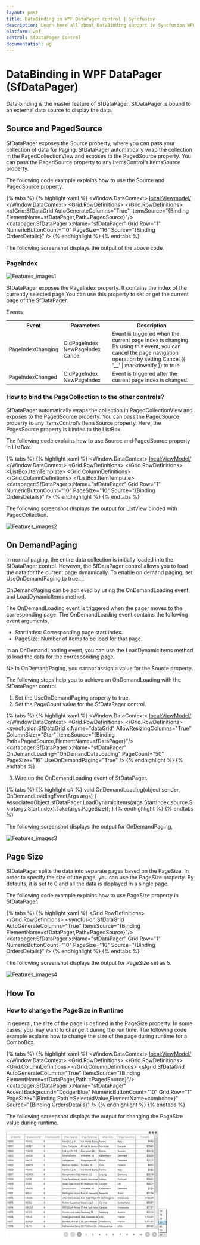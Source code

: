 ```yaml
---
layout: post
title: DataBinding in WPF DataPager control | Syncfusion
description: Learn here all about DataBinding support in Syncfusion WPF DataPager (SfDataPager) control and more.
platform: wpf
control: SfDataPager Control
documentation: ug
---
```


# DataBinding in WPF DataPager (SfDataPager)


Data binding is the master feature of SfDataPager. SfDataPager is bound to an external data source to display the data. 

## Source and PagedSource

SfDataPager exposes the Source property, where you can pass your collection of data for Paging. SfDataPager automatically wrap the collection in the PagedCollectionView and exposes to the PagedSource property. You can pass the PagedSource property to any ItemsControl’s ItemsSource property.

The following code example explains how to use the Source and PagedSource property.

{% tabs %}
{% highlight xaml %}
<Window.DataContext>
    <local:Viewmodel/>
</Window.DataContext>
<Grid>
    <Grid.RowDefinitions>
        <RowDefinition Height="*" />
        <RowDefinition Height="Auto" />
    </Grid.RowDefinitions>
    <sfGrid:SfDataGrid AutoGenerateColumns="True" 
                       ItemsSource="{Binding ElementName=sfDataPager,Path=PagedSource}"/>
    <datapager:SfDataPager x:Name="sfDataPager" 
                           Grid.Row="1"
                           NumericButtonCount="10"
                           PageSize="16" 
                           Source="{Binding OrdersDetails}" />
</Grid>
{% endhighlight %}
{% endtabs %}

The following screenshot displays the output of the above code.

### PageIndex

![Features_images1](Features_images/Features_img1.png)

SfDataPager exposes the PageIndex property. It contains the index of the currently selected page.You can use this property to set or get the current page of the SfDataPager. 

Events

<table>
<tr>
<th>
Event</th><th>
Parameters</th><th>
Description</th></tr>
<tr>
<td>
PageIndexChanging</td><td>
 OldPageIndex  NewPageIndex Cancel</td><td>
Event is triggered when the current page index is changing. By using this event, you can cancel the page navigation operation by setting Cancel {{ '__' | markdownify }} to true.</td></tr>
<tr>
<td>
PageIndexChanged</td><td>
 OldPageIndex NewPageIndex</td><td>
Event is triggered after the current page index is changed.</td></tr>
</table>

### How to bind the PageCollection to the other controls?

SfDataPager automatically wraps the collection in PagedCollectionView and exposes to the PagedSource property. You can pass the PagedSource property to any ItemsControl’s ItemsSource property. Here, the PagesSource property is binded to the ListBox.

The following code explains how to use Source and PagedSource property in ListBox.

{% tabs %}
{% highlight xaml %}
<Window.DataContext>
    <local:ViewModel/>
</Window.DataContext>
<Grid>
    <Grid.RowDefinitions>
        <RowDefinition Height="*" />
        <RowDefinition Height="Auto" />
    </Grid.RowDefinitions>
    <ListBox ItemsSource="{Binding ElementName=sfDataPager,Path=PagedSource}">
        <ListBox.ItemTemplate>
            <DataTemplate>
                <Grid>
                    <Grid.ColumnDefinitions>
                        <ColumnDefinition Width="*"/>
                        <ColumnDefinition Width="*"/>
                        <ColumnDefinition Width="*"/>
                        <ColumnDefinition Width="*"/>
                        <ColumnDefinition Width="*"/>
                        <ColumnDefinition Width="*"/>
                    </Grid.ColumnDefinitions>
                    <TextBlock Text="{Binding Data.OrderID}" Grid.Column="0"/>
                    <TextBlock Text="{Binding Data.CustomerName}" Grid.Column="1"/>
                    <TextBlock Text="{Binding Data.Country}" Grid.Column="2"/>
                    <TextBlock Text="{Binding Data.CustomerID}" Grid.Column="3"/>
                    <TextBlock Text="{Binding Data.ShipCity}" Grid.Column="4"/>
                </Grid>
            </DataTemplate>
        </ListBox.ItemTemplate>
    </ListBox>
    <datapager:SfDataPager x:Name="sfDataPager" 
                           Grid.Row="1"
                           NumericButtonCount="10"
                           PageSize="10" 
                           Source="{Binding OrdersDetails}" />
</Grid>
{% endhighlight %}
{% endtabs %}

The following screenshot displays the output for ListView binded with PagedCollection.

![Features_images2](Features_images/Features_img2.png)

## On DemandPaging

In normal paging, the entire data collection is initially loaded into the SfDataPager control. However, the SfDataPager control allows you to load the data for the current page dynamically. To enable on demand paging, set UseOnDemandPaging to true.__

OnDemandPaging can be achieved by using the OnDemandLoading event and LoadDynamicItems method.

The OnDemandLoading event is triggered when the pager moves to the corresponding page. The OnDemandLoading event contains the following event arguments,

* StartIndex: Corresponding page start index.
* PageSize: Number of items to be load for that page.

In an OnDemandLoading event, you can use the LoadDynamicItems method to load the data for the corresponding page.

N> In OnDemandPaging, you cannot assign a value for the Source property.

The following steps help you to achieve an OnDemandLoading with the SfDataPager control.

1. Set the UseOnDemandPaging property to true.
2. Set the PageCount value for the SfDataPager control.

{% tabs %}
{% highlight xaml %}
<Window.DataContext>
    <local:ViewModel/>
</Window.DataContext>
<Grid>
    <Grid.RowDefinitions>
        <RowDefinition Height="*" />
        <RowDefinition Height="Auto" />
    </Grid.RowDefinitions>
    <syncfusion:SfDataGrid x:Name="dataGrid"
                           AllowResizingColumns="True"
                           ColumnSizer="Star"
                           ItemsSource="{Binding Path=PagedSource,ElementName=sfDataPager}"/>
    <datapager:SfDataPager x:Name="sfDataPager" 
                           OnDemandLoading="OnDemandDataLoading" 
                           PageCount="50"
                           PageSize="16" 
                           UseOnDemandPaging="True" />
</Grid>
{% endhighlight %}
{% endtabs %}

3. Wire up the OnDemandLoading event of SfDataPager.

{% tabs %}
{% highlight c# %}
void OnDemandLoading(object sender, OnDemandLoadingEventArgs args)
{
    AssociatedObject.sfDataPager.LoadDynamicItems(args.StartIndex,source.Skip(args.StartIndex).Take(args.PageSize));
}
{% endhighlight %}
{% endtabs %}

The following screenshot displays the output for OnDemandPaging,

![Features_images3](Features_images/Features_img3.png)


## Page Size

SfDataPager splits the data into separate pages based on the PageSize. In order to specify the size of the page, you can use the PageSize property. By defaults, it is set to 0 and all the data is displayed in a single page.

The following code example explains how to use PageSize property in SfDataPager.

{% tabs %}
{% highlight xaml %}
<Grid>
    <Grid.RowDefinitions>
        <RowDefinition Height="*" />
        <RowDefinition Height="Auto" />
    </Grid.RowDefinitions>
    <syncfusion:SfDataGrid AutoGenerateColumns="True" 
                           ItemsSource="{Binding ElementName=sfDataPager,Path=PagedSource}"/>
    <datapager:SfDataPager x:Name="sfDataPager" 
						   Grid.Row="1"
						   NumericButtonCount="10"
						   PageSize="10" 
						   Source="{Binding OrdersDetails}" />
</Grid>
{% endhighlight %}
{% endtabs %}

The following screenshot displays the output for PageSize set as 5.

![Features_images4](Features_images/Features_img4.png)

## How To

### How to change the PageSize in Runtime

In general, the size of the page is defined in the PageSize property. In some cases, you may want to change it during the run time. The following code example explains how to change the size of the page during runtime for a ComboBox.

{% tabs %}
{% highlight xaml %}
<Window.DataContext>
    <local:ViewModel/>
</Window.DataContext>
<Grid>
    <Grid.RowDefinitions>
        <RowDefinition Height="*" />
        <RowDefinition Height="Auto" />
    </Grid.RowDefinitions>
    <Grid.ColumnDefinitions>
        <ColumnDefinition Width="*" />
        <ColumnDefinition Width="Auto" />
    </Grid.ColumnDefinitions>
    <StackPanel Grid.Column="1" Grid.Row="1" Height="20" Margin="3,0" Orientation="Horizontal">
        <ComboBox Name="combobox"  SelectedIndex="0" ItemsSource="{Binding ComboBoxitem}" />
    </StackPanel>
    <sfgrid:SfDataGrid AutoGenerateColumns="True" 
                       ItemsSource="{Binding ElementName=sfDataPager,Path =PagedSource}"/>
    <datapager:SfDataPager x:Name="sfDataPager" 
                           AccentBackground="DodgerBlue"
                           NumericButtonCount="10"
                           Grid.Row="1"
                           PageSize="{Binding Path =SelectedValue,ElementName=combobox}"
                           Source="{Binding OrdersDetails}" />
</Grid>
{% endhighlight %}
{% endtabs %}

The following screenshot displays the output for changing the PageSize value during runtime. 

![Features_images5](Features_images/Features_img5.png)

